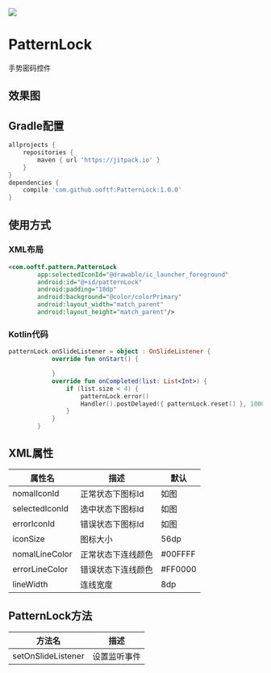 
[![](https://jitpack.io/v/ooftf/PatternLock.svg)](https://jitpack.io/#ooftf/PatternLock)
# PatternLock
手势密码控件
## 效果图

## Gradle配置
```gradle
allprojects {
    repositories {
        maven { url 'https://jitpack.io' }
    }
}
dependencies {
    compile 'com.github.ooftf:PatternLock:1.0.0'
}
```
## 使用方式
### XML布局
```xml
<com.ooftf.pattern.PatternLock
        app:selectedIconId="@drawable/ic_launcher_foreground"
        android:id="@+id/patternLock"
        android:padding="18dp"
        android:background="@color/colorPrimary"
        android:layout_width="match_parent"
        android:layout_height="match_parent"/>
```
### Kotlin代码
```kotlin
patternLock.onSlideListener = object : OnSlideListener {
            override fun onStart() {

            }
            override fun onCompleted(list: List<Int>) {
                if (list.size < 4) {
                    patternLock.error()
                    Handler().postDelayed({ patternLock.reset() }, 1000)
                }
            }
        }
```
## XML属性
|属性名|描述|默认|
|---|---|---|
|nomalIconId|正常状态下图标Id|如图|
|selectedIconId|选中状态下图标Id|如图|
|errorIconId|错误状态下图标Id|如图|
|iconSize|图标大小|56dp|
|nomalLineColor|正常状态下连线颜色|#00FFFF|
|errorLineColor|错误状态下连线颜色|#FF0000|
|lineWidth|连线宽度|8dp|
## PatternLock方法
|方法名|描述|
|---|---|
|setOnSlideListener|设置监听事件|
